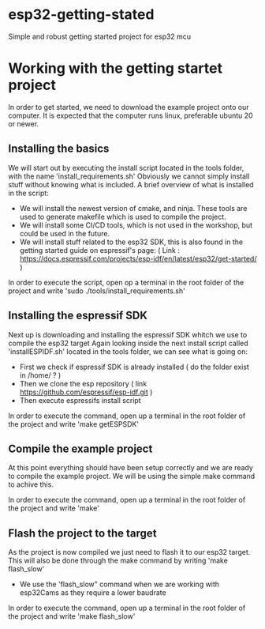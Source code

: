 # esp32-getting-stated
Simple and robust getting started project for esp32 mcu

# Working with the getting startet project

In order to get started, we need to download the example project onto our computer.
It is expected that the computer runs linux, preferable ubuntu 20 or newer. 

## Installing the basics
We will start out by executing the install script located in the tools folder, with the name 'install_requirements.sh'
Obviously we cannot simply install stuff without knowing what is included. A brief overview of what is installed in the script:

- We will install the newest version of cmake, and ninja. These tools are used to generate makefile which is used to compile the project.
- We will install some CI/CD tools, which is not used in the workshop, but could be used in the future.
- We will install stuff related to the esp32 SDK, this is also found in the getting started guide on espressif's page: 
( Link : https://docs.espressif.com/projects/esp-idf/en/latest/esp32/get-started/ )

In order to execute the script, open op a terminal in the root folder of the project and write 'sudo ./tools/install_requirements.sh'

## Installing the espressif SDK
Next up is downloading and installing the espressif SDK whitch we use to compile the esp32 target
Again looking inside the next install script called 'installESPIDF.sh' located in the tools folder, we can see what is going on:

- First we check if espressif SDK is already installed ( do the folder exist in /home/ ? )
- Then we clone the esp repository ( link https://github.com/espressif/esp-idf.git )
- Then execute espressifs install script

In order to execute the command, open up a terminal in the root folder of the project and write 'make getESPSDK'

## Compile the example project
At this point everything should have been setup correctly and we are ready to compile the example project.
We will be using the simple make command to achive this. 

In order to execute the command, open up a terminal in the root folder of the project and write 'make'

## Flash the project to the target
As the project is now compiled we just need to flash it to our esp32 target.
This will also be done through the make command by writing 'make flash_slow'
- We use the 'flash_slow" command when we are working with esp32Cams as they require a lower baudrate

In order to execute the command, open up a terminal in the root folder of the project and write 'make flash_slow'





